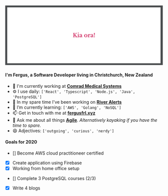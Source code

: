 ![Greeting Image](https://github.com/fergusfrl/fergusfrl/blob/master/Greetings.png)

#### I'm Fergus, a Software Developer living in Christchurch, New Zealand

- 🏢 I'm currently working at [**Comrad Medical Systems**](https://comrad.co.nz/)
- ⚙️ I use daily: ```['React', 'Typescript', 'Node.js', 'Java', 'PostgreSQL']```
- 🌊 In my spare time I've been working on [**River Alerts**](https://github.com/fergusfrl/River-Alerts)
- 🌱 I’m currently learning: ```['AWS', 'Golang', 'NoSQL']```
- 📫 Get in touch with me at [**fergusfrl.xyz**](https://www.fergusfrl.xyz/)
- 💬 Ask me about all things [**Agile**](https://agilemanifesto.org/). *Alternatively kayaking if you have the time to spare.*
- 😄 Adjectives: ```['outgoing', 'curious', 'nerdy']```

#### Goals for 2020
- [] Become AWS cloud practitioneer certified
- [x] Create application using Firebase
- [x] Working from home office setup
- [] Complete 3 PostgreSQL courses (2/3)
- [x] Write 4 blogs

